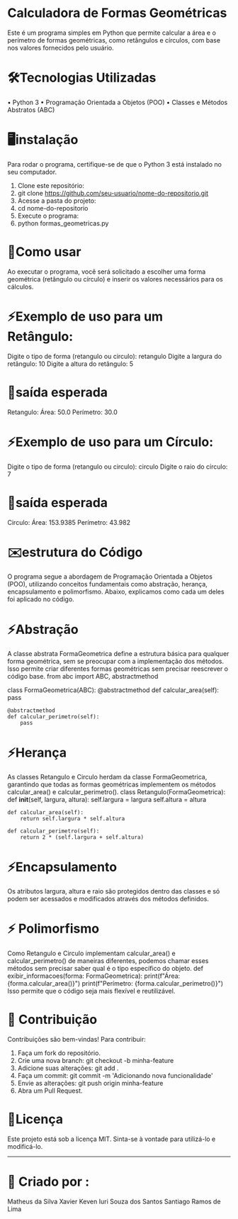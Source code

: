 # Calculadora de Formas Geométricas
Este é um programa simples em Python que permite calcular a área e o perímetro de formas geométricas, como retângulos e círculos, com base nos valores fornecidos pelo usuário.
# 🛠️Tecnologias Utilizadas
•	Python 3
•	Programação Orientada a Objetos (POO)
•	Classes e Métodos Abstratos (ABC)
# 🖥️instalação 
Para rodar o programa, certifique-se de que o Python 3 está instalado no seu computador.
1.	Clone este repositório: 
2.	git clone https://github.com/seu-usuario/nome-do-repositorio.git
3.	Acesse a pasta do projeto: 
4.	cd nome-do-repositorio
5.	Execute o programa: 
6.	python formas_geometricas.py
# 🚀Como usar 
Ao executar o programa, você será solicitado a escolher uma forma geométrica (retângulo ou círculo) e inserir os valores necessários para os cálculos.
# ⚡Exemplo de uso para um Retângulo:
Digite o tipo de forma (retangulo ou circulo): retangulo
Digite a largura do retângulo: 10
Digite a altura do retângulo: 5
# 📌saída esperada 
Retangulo:
Área: 50.0
Perímetro: 30.0
# ⚡Exemplo de uso para um Círculo:
Digite o tipo de forma (retangulo ou circulo): circulo
Digite o raio do círculo: 7
# 📌saída esperada 
Circulo:
Área: 153.9385
Perímetro: 43.982
# ✉️estrutura do Código 
O programa segue a abordagem de Programação Orientada a Objetos (POO), utilizando conceitos fundamentais como abstração, herança, encapsulamento e polimorfismo. Abaixo, explicamos como cada um deles foi aplicado no código.
# ⚡Abstração
A classe abstrata FormaGeometrica define a estrutura básica para qualquer forma geométrica, sem se preocupar com a implementação dos métodos. Isso permite criar diferentes formas geométricas sem precisar reescrever o código base.
from abc import ABC, abstractmethod

class FormaGeometrica(ABC):
    @abstractmethod
    def calcular_area(self):
        pass
    
    @abstractmethod
    def calcular_perimetro(self):
        pass
# ⚡Herança 
As classes Retangulo e Circulo herdam da classe FormaGeometrica, garantindo que todas as formas geométricas implementem os métodos calcular_area() e calcular_perimetro().
class Retangulo(FormaGeometrica):
    def __init__(self, largura, altura):
        self.largura = largura
        self.altura = altura
    
    def calcular_area(self):
        return self.largura * self.altura
    
    def calcular_perimetro(self):
        return 2 * (self.largura + self.altura)

  # ⚡Encapsulamento
  Os atributos largura, altura e raio são protegidos dentro das classes e só podem ser acessados e modificados através dos métodos definidos.
  # ⚡ Polimorfismo
Como Retangulo e Circulo implementam calcular_area() e calcular_perimetro() de maneiras diferentes, podemos chamar esses métodos sem precisar saber qual é o tipo específico do objeto.
def exibir_informacoes(forma: FormaGeometrica):
    print(f"Área: {forma.calcular_area()}")
    print(f"Perímetro: {forma.calcular_perimetro()}")
Isso permite que o código seja mais flexível e reutilizável.
# 🤝 Contribuição
Contribuições são bem-vindas! Para contribuir:
1.	Faça um fork do repositório.
2.	Crie uma nova branch: git checkout -b minha-feature
3.	Adicione suas alterações: git add .
4.	Faça um commit: git commit -m 'Adicionando nova funcionalidade'
5.	Envie as alterações: git push origin minha-feature
6.	Abra um Pull Request.
# 📝Licença
Este projeto está sob a licença MIT. Sinta-se à vontade para utilizá-lo e modificá-lo.
________________________________________
# 🚀 Criado por :
Matheus da Silva Xavier
Keven Iuri Souza dos Santos
Santiago Ramos de Lima







